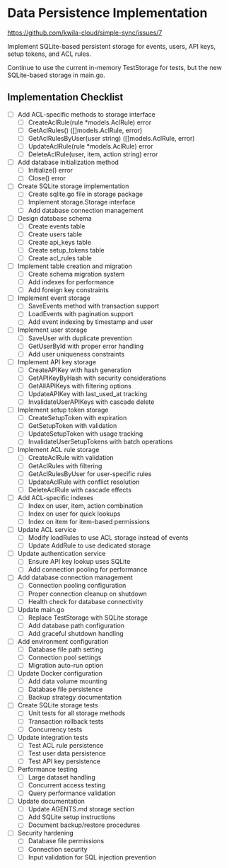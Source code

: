 # Data Persistence Implementation

https://github.com/kwila-cloud/simple-sync/issues/7

Implement SQLite-based persistent storage for events, users, API keys, setup tokens, and ACL rules.

Continue to use the current in-memory TestStorage for tests, but the new SQLite-based storage in main.go.

## Implementation Checklist

- [ ] Add ACL-specific methods to storage interface
  - [ ] CreateAclRule(rule *models.AclRule) error
  - [ ] GetAclRules() ([]models.AclRule, error)
  - [ ] GetAclRulesByUser(user string) ([]models.AclRule, error)
  - [ ] UpdateAclRule(rule *models.AclRule) error
  - [ ] DeleteAclRule(user, item, action string) error
- [ ] Add database initialization method
  - [ ] Initialize() error
  - [ ] Close() error
- [ ] Create SQLite storage implementation
  - [ ] Create sqlite.go file in storage package
  - [ ] Implement storage.Storage interface
  - [ ] Add database connection management
- [ ] Design database schema
  - [ ] Create events table
  - [ ] Create users table  
  - [ ] Create api_keys table
  - [ ] Create setup_tokens table
  - [ ] Create acl_rules table
- [ ] Implement table creation and migration
  - [ ] Create schema migration system
  - [ ] Add indexes for performance
  - [ ] Add foreign key constraints
- [ ] Implement event storage
  - [ ] SaveEvents method with transaction support
  - [ ] LoadEvents with pagination support
  - [ ] Add event indexing by timestamp and user
- [ ] Implement user storage
  - [ ] SaveUser with duplicate prevention
  - [ ] GetUserById with proper error handling
  - [ ] Add user uniqueness constraints
- [ ] Implement API key storage
  - [ ] CreateAPIKey with hash generation
  - [ ] GetAPIKeyByHash with security considerations
  - [ ] GetAllAPIKeys with filtering options
  - [ ] UpdateAPIKey with last_used_at tracking
  - [ ] InvalidateUserAPIKeys with cascade delete
- [ ] Implement setup token storage
  - [ ] CreateSetupToken with expiration
  - [ ] GetSetupToken with validation
  - [ ] UpdateSetupToken with usage tracking
  - [ ] InvalidateUserSetupTokens with batch operations
- [ ] Implement ACL rule storage
  - [ ] CreateAclRule with validation
  - [ ] GetAclRules with filtering
  - [ ] GetAclRulesByUser for user-specific rules
  - [ ] UpdateAclRule with conflict resolution
  - [ ] DeleteAclRule with cascade effects
- [ ] Add ACL-specific indexes
  - [ ] Index on user, item, action combination
  - [ ] Index on user for quick lookups
  - [ ] Index on item for item-based permissions
- [ ] Update ACL service
  - [ ] Modify loadRules to use ACL storage instead of events
  - [ ] Update AddRule to use dedicated storage
- [ ] Update authentication service
  - [ ] Ensure API key lookup uses SQLite
  - [ ] Add connection pooling for performance
- [ ] Add database connection management
  - [ ] Connection pooling configuration
  - [ ] Proper connection cleanup on shutdown
  - [ ] Health check for database connectivity
- [ ] Update main.go
  - [ ] Replace TestStorage with SQLite storage
  - [ ] Add database path configuration
  - [ ] Add graceful shutdown handling
- [ ] Add environment configuration
  - [ ] Database file path setting
  - [ ] Connection pool settings
  - [ ] Migration auto-run option
- [ ] Update Docker configuration
  - [ ] Add data volume mounting
  - [ ] Database file persistence
  - [ ] Backup strategy documentation
- [ ] Create SQLite storage tests
  - [ ] Unit tests for all storage methods
  - [ ] Transaction rollback tests
  - [ ] Concurrency tests
- [ ] Update integration tests
  - [ ] Test ACL rule persistence
  - [ ] Test user data persistence
  - [ ] Test API key persistence
- [ ] Performance testing
  - [ ] Large dataset handling
  - [ ] Concurrent access testing
  - [ ] Query performance validation
- [ ] Update documentation
  - [ ] Update AGENTS.md storage section
  - [ ] Add SQLite setup instructions
  - [ ] Document backup/restore procedures
- [ ] Security hardening
  - [ ] Database file permissions
  - [ ] Connection security
  - [ ] Input validation for SQL injection prevention
